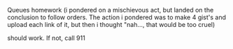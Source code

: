 Queues homework
(i pondered on a mischievous act, but landed on the conclusion to follow orders. The action i pondered was to make 4 gist's and upload each link of it, but then i thought "nah..., that would be too cruel)


should work. If not, call 911

